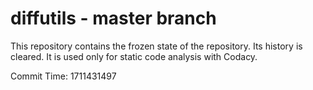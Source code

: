 # diffutils - master branch

This repository contains the frozen state of the repository.
Its history is cleared. It is used only for static code
analysis with Codacy.

Commit Time: 1711431497
